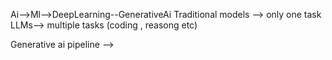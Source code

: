Ai-->Ml-->DeepLearning--GenerativeAi
Traditional models --> only one task 
LLMs--> multiple tasks (coding , reasong etc)



Generative ai pipeline
-->
